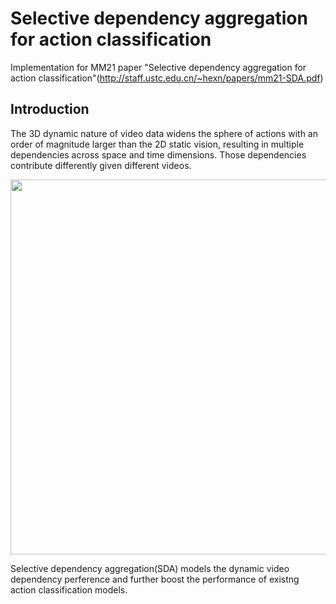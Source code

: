 # Selective dependency aggregation for action classification
Implementation for MM21 paper "Selective dependency aggregation for action classification"(http://staff.ustc.edu.cn/~hexn/papers/mm21-SDA.pdf)

## Introduction 

The 3D dynamic nature of video data widens the sphere of actions with an order of magnitude larger than the 2D static vision, resulting in multiple dependencies across space and time dimensions. Those dependencies contribute differently given different videos.

<div align="center">
  <img src="demo/ava_demo.gif" width="600px"/>
</div>

Selective dependency aggregation(SDA) models the dynamic video dependency perference and further boost the performance of existng action classification models.
